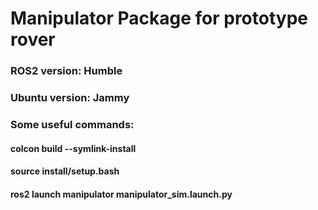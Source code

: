 # Manipulator Package for prototype rover
### ROS2 version: Humble
### Ubuntu version: Jammy
### Some useful commands:
#### colcon build --symlink-install
#### source install/setup.bash
#### ros2 launch manipulator manipulator_sim.launch.py
